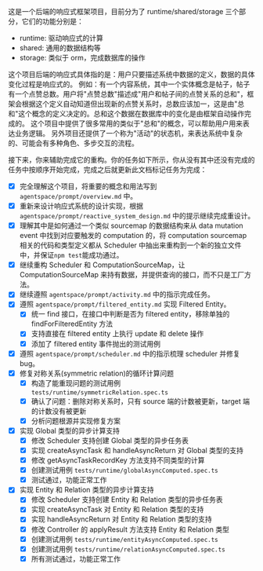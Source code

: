 这是一个后端的响应式框架项目，目前分为了 runtime/shared/storage 三个部分，它们的功能分别是：
- runtime: 驱动响应式的计算
- shared: 通用的数据结构等
- storage: 类似于 orm，完成数据库的操作

这个项目后端的响应式具体指的是：用户只要描述系统中数据的定义，数据的具体变化过程是响应式的。
例如：有一个内容系统，其中一个实体概念是帖子，帖子有一个点赞总数。用户将"点赞总数"描述成"用户和帖子间的点赞关系的总和"，框架会根据这个定义自动知道但出现新的点赞关系时，总数应该加一，这是由"总和"这个概念的定义决定的。总和这个数据在数据库中的变化是由框架自动操作完成的。
这个项目中提供了很多常用的类似于"总和"的概念，可以帮助用户用来表达业务逻辑。
另外项目还提供了一个称为"活动"的状态机，来表达系统中复杂的、可能会有多种角色、多步交互的流程。

接下来，你来辅助完成它的重构。你的任务如下所示，你从没有其中还没有完成的任务中按顺序开始完成，完成之后就更新此文档标记任务为完成：
- [x] 完全理解这个项目，将重要的概念和用法写到 `agentspace/prompt/overview.md` 中。
- [x] 重新来设计响应式系统的设计实现，根据 `agentspace/prompt/reactive_system_design.md` 中的提示继续完成重设计。
- [x] 理解其中是如何通过一个类似 sourcemap 的数据结构来从 data mutation event 中找到对应要触发的 computation 的，将 computation sourcemap 相关的代码和类型定义都从 Scheduler 中抽出来重构到一个新的独立文件中，并保证`npm test`能成功通过。
- [x] 继续重构 Scheduler 和 ComputationSourceMap，让 ComputationSourceMap 来持有数据，并提供查询的接口，而不只是工厂方法。
- [x] 继续遵照 `agentspace/prompt/activity.md` 中的指示完成任务。
- [x] 遵照 `agentspace/prompt/filtered_entity.md` 实现 Filtered Entity。
  - [x] 统一 find 接口，在接口中判断是否为 filtered entity，移除单独的 findForFilteredEntity 方法
  - [x] 支持直接在 filtered entity 上执行 update 和 delete 操作
  - [x] 添加了 filtered entity 事件抛出的测试用例
- [x] 遵照 `agentspace/prompt/scheduler.md` 中的指示梳理 scheduler 并修复 bug。
- [x] 修复对称关系(symmetric relation)的循环计算问题
  - [x] 构造了能重现问题的测试用例 `tests/runtime/symmetricRelation.spec.ts`
  - [x] 确认了问题：删除对称关系时，只有 source 端的计数被更新，target 端的计数没有被更新
  - [x] 分析问题根源并实现修复方案
- [x] 实现 Global 类型的异步计算支持
  - [x] 修改 Scheduler 支持创建 Global 类型的异步任务表
  - [x] 实现 createAsyncTask 和 handleAsyncReturn 对 Global 类型的支持
  - [x] 修改 getAsyncTaskRecordKey 方法支持不同类型的计算
  - [x] 创建测试用例 `tests/runtime/globalAsyncComputed.spec.ts`
  - [x] 测试通过，功能正常工作
- [x] 实现 Entity 和 Relation 类型的异步计算支持
  - [x] 修改 Scheduler 支持创建 Entity 和 Relation 类型的异步任务表
  - [x] 实现 createAsyncTask 对 Entity 和 Relation 类型的支持
  - [x] 实现 handleAsyncReturn 对 Entity 和 Relation 类型的支持
  - [x] 修改 Controller 的 applyResult 方法支持 Entity 和 Relation 类型
  - [x] 创建测试用例 `tests/runtime/entityAsyncComputed.spec.ts`
  - [x] 创建测试用例 `tests/runtime/relationAsyncComputed.spec.ts`
  - [x] 所有测试通过，功能正常工作